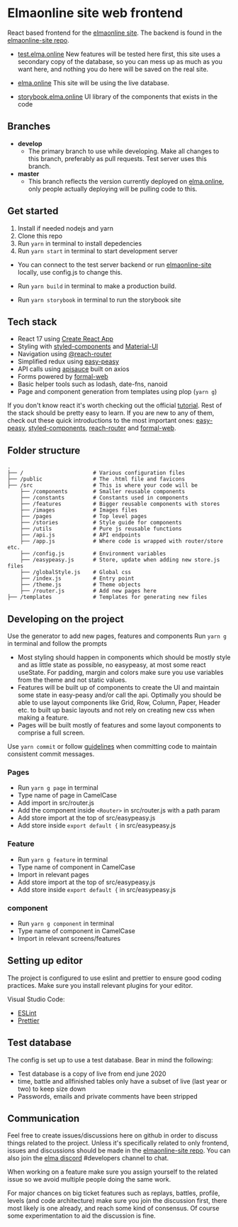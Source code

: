 # Elmaonline site web frontend

React based frontend for the [elmaonline site](https://elma.online). The backend is found in the [elmaonline-site repo](https://github.com/elmadev/elmaonline-site).

- [test.elma.online](http://test.elma.online) New features will be tested here first, this site uses a secondary copy of the database, so you can mess up as much as you want here, and nothing you do here will be saved on the real site.
- [elma.online](http://elma.online) This site will be using the live database.

- [storybook.elma.online](https://storybook.elma.online) UI library of the components that exists in the code

## Branches

- **develop**
  - The primary branch to use while developing. Make all changes to this branch, preferably as pull requests. Test server uses this branch.
- **master**
  - This branch reflects the version currently deployed on [elma.online](http://elma.online), only people actually deploying will be pulling code to this.

## Get started

1. Install if needed nodejs and yarn
2. Clone this repo
3. Run `yarn` in terminal to install depedencies
4. Run `yarn start` in terminal to start development server

- You can connect to the test server backend or run [elmaonline-site](https://github.com/elmadev/elmaonline-site) locally, use config.js to change this.

- Run `yarn build` in terminal to make a production build.

- Run `yarn storybook` in terminal to run the storybook site

## Tech stack

- React 17 using [Create React App](https://github.com/facebook/create-react-app)
- Styling with [styled-components](https://styled-components.com/) and [Material-UI](https://material-ui.com/)
- Navigation using [@reach-router](https://reach.tech/router/)
- Simplified redux using [easy-peasy](https://easy-peasy.now.sh/)
- API calls using [apisauce](https://github.com/infinitered/apisauce) built on axios
- Forms powered by [formal-web](https://www.npmjs.com/package/@kevinwolf/formal-web)
- Basic helper tools such as lodash, date-fns, nanoid
- Page and component generation from templates using plop (`yarn g`)

If you don't know react it's worth checking out the official [tutorial](https://reactjs.org/tutorial/tutorial.html). Rest of the stack should be pretty easy to learn. If you are new to any of them, check out these quick introductions to the most important ones: [easy-peasy](https://easy-peasy.now.sh/docs/tutorials/quick-start.html), [styled-components](https://styled-components.com/docs/basics#getting-started), [reach-router](https://reach.tech/router/) and [formal-web](https://www.npmjs.com/package/@kevinwolf/formal-web#usage).

## Folder structure

```
.
├── /                      # Various configuration files
├── /public                # The .html file and favicons
├── /src                   # This is where your code will be
    ├── /components        # Smaller reusable components
    ├── /constants         # Constants used in components
    ├── /features          # Bigger reusable components with stores
    ├── /images            # Images files
    ├── /pages             # Top level pages
    ├── /stories           # Style guide for components
    ├── /utils             # Pure js reusable functions
    ├── /api.js            # API endpoints
    ├── /app.js            # Where code is wrapped with router/store etc.
    ├── /config.js         # Environment variables
    ├── /easypeasy.js      # Store, update when adding new store.js files
    ├── /globalStyle.js    # Global css
    ├── /index.js          # Entry point
    ├── /theme.js          # Theme objects
    ├── /router.js         # Add new pages here
├── /templates             # Templates for generating new files
```

## Developing on the project

Use the generator to add new pages, features and components
Run `yarn g` in terminal and follow the prompts

- Most styling should happen in components which should be mostly style and as little state as possible, no easypeasy, at most some react useState. For padding, margin and colors make sure you use variables from the theme and not static values.
- Features will be built up of components to create the UI and maintain some state in easy-peasy and/or call the api. Optimally you should be able to use layout components like Grid, Row, Column, Paper, Header etc. to built up basic layouts and not rely on creating new css when making a feature.
- Pages will be built mostly of features and some layout components to comprise a full screen.

Use `yarn commit` or follow [guidelines](https://github.com/elmadev/elmaonline-site/blob/dev/docs/contributing.md) when committing code to maintain consistent commit messages.

### Pages

- Run `yarn g page` in terminal
- Type name of page in CamelCase
- Add import in src/router.js
- Add the component inside `<Router>` in src/router.js with a path param
- Add store import at the top of src/easypeasy.js
- Add store inside `export default {` in src/easypeasy.js

### Feature

- Run `yarn g feature` in terminal
- Type name of component in CamelCase
- Import in relevant pages
- Add store import at the top of src/easypeasy.js
- Add store inside `export default {` in src/easypeasy.js

### component

- Run `yarn g component` in terminal
- Type name of component in CamelCase
- Import in relevant screens/features

## Setting up editor

The project is configured to use eslint and prettier to ensure good coding practices. Make sure you install relevant plugins for your editor.

Visual Studio Code:

- [ESLint](https://marketplace.visualstudio.com/items?itemName=dbaeumer.vscode-eslint)
- [Prettier](https://marketplace.visualstudio.com/items?itemName=esbenp.prettier-vscode)

## Test database

The config is set up to use a test database. Bear in mind the following:

- Test database is a copy of live from end june 2020
- time, battle and allfinished tables only have a subset of live (last year or two) to keep size down
- Passwords, emails and private comments have been stripped

## Communication

Feel free to create issues/discussions here on github in order to discuss things related to the project. Unless it's specifically related to only frontend, issues and discussions should be made in the [elmaonline-site repo](https://github.com/elmadev/elmaonline-site/issues). You can also join the [elma discord](https://discord.gg/j5WMFC6) #developers channel to chat.

When working on a feature make sure you assign yourself to the related issue so we avoid multiple people doing the same work.

For major chances on big ticket features such as replays, battles, profile, levels (and code architecture) make sure you join the discussion first, there most likely is one already, and reach some kind of consensus. Of course some experimentation to aid the discussion is fine.

